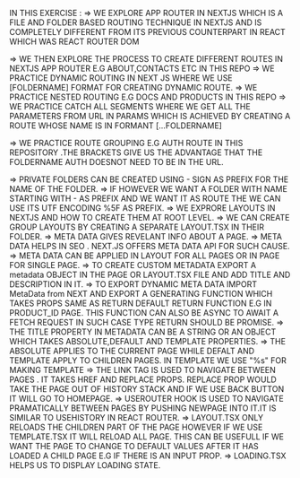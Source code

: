 IN THIS EXERCISE :
=> WE EXPLORE APP ROUTER IN NEXTJS WHICH IS A FILE AND FOLDER BASED ROUTING TECHNIQUE IN NEXTJS AND IS COMPLETELY DIFFERENT FROM ITS PREVIOUS    COUNTERPART IN REACT WHICH WAS REACT ROUTER DOM

=> WE THEN EXPLORE THE PROCESS TO CREATE DIFFERENT ROUTES IN NEXTJS APP ROUTER E.G ABOUT,CONTACTS ETC IN THIS REPO
=> WE PRACTICE DYNAMIC ROUTING IN NEXT JS WHERE WE USE [FOLDERNAME] FORMAT FOR CREATING DYNAMIC ROUTE.
=> WE PRACTICE NESTED ROUTING E.G DOCS AND PRODUCTS IN THIS REPO
=> WE PRACTICE CATCH ALL SEGMENTS WHERE WE GET ALL THE PARAMETERS FROM URL IN PARAMS WHICH IS ACHIEVED BY CREATING A ROUTE WHOSE 
   NAME IS IN FORMANT [...FOLDERNAME]

=> WE PRACTICE ROUTE GROUPING E.G AUTH ROUTE IN THIS REPOSITORY .THE BRACKETS GIVE US THE ADVANTAGE THAT THE FOLDERNAME AUTH DOESNOT NEED TO BE 
   IN THE URL.

=> PRIVATE FOLDERS CAN BE CREATED USING - SIGN AS PREFIX FOR THE NAME OF THE FOLDER.
=> IF HOWEVER WE WANT A FOLDER WITH NAME STARTING WITH - AS PREFIX AND WE WANT IT AS ROUTE THE WE CAN USE ITS UTF ENCODING %5F AS PREFIX.
=> WE EXPRORE LAYOUTS IN NEXTJS AND HOW TO CREATE THEM AT ROOT LEVEL.
=> WE CAN CREATE GROUP LAYOUTS BY CREATING A SEPARATE LAYOUT.TSX IN THEIR FOLDER.
=> META DATA GIVES REVELANT INFO ABOUT A PAGE.
=> META DATA HELPS IN SEO . NEXT.JS OFFERS META DATA API FOR SUCH CAUSE.
=> META DATA CAN BE APPLIED IN LAYOUT FOR ALL PAGES OR IN PAGE FOR SINGLE PAGE.
=> TO CREATE CUSTOM METADATA EXPORT A metadata OBJECT IN THE PAGE OR LAYOUT.TSX FILE AND ADD TITLE AND DESCRIPTION IN IT.
=> TO EXPORT DYNAMIC META DATA IMPORT MetaData from NEXT AND EXPORT A GENERATING FUNCTION WHICH TAKES PROPS SAME AS RETURN DEFAULT RETURN FUNCTION
   E.G IN PRODUCT_ID PAGE. THIS FUNCTION CAN ALSO BE ASYNC TO AWAIT A FETCH REQUEST IN SUCH CASE TYPE RETURN SHOULD BE PROMISE<METADATA>.
=> THE TITLE PROPERTY IN METADATA CAN BE A STRING OR AN OBJECT WHICH TAKES ABSOLUTE,DEFAULT AND TEMPLATE PROPERTIES.
=> THE ABSOLUTE APPLIES TO THE CURRENT PAGE WHILE DEFALT AND TEMPLATE APPLY TO CHILDREN PAGES. IN TEMPLATE WE USE "%s" FOR MAKING TEMPLATE
=> THE LINK TAG IS USED TO NAVIGATE BETWEEN PAGES . IT TAKES HREF AND REPLACE PROPS. REPLACE PROP WOULD TAKE THE PAGE OUT OF HISTORY STACK
   AND IF WE USE BACK BUTTON IT WILL GO TO HOMEPAGE.
=> USEROUTER HOOK IS USED TO NAVIGATE PRAMATICALLY BETWEEN PAGES BY PUSHING NEWPAGE INTO IT.IT IS SIMILAR TO USEHISTORY IN REACT ROUTER.
=> LAYOUT.TSX ONLY RELOADS THE CHILDREN PART OF THE PAGE HOWEVER IF WE USE TEMPLATE.TSX IT WILL RELOAD ALL PAGE. THIS CAN BE USEFULL IF WE WANT 
   THE PAGE TO CHANGE TO DEFAULT VALUES AFTER IT HAS LOADED A CHILD PAGE E.G IF THERE IS AN INPUT PROP.
=> LOADING.TSX HELPS US TO DISPLAY LOADING STATE.
